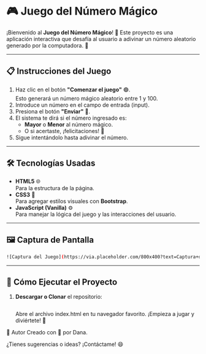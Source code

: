 # 🎮 **Juego del Número Mágico**

¡Bienvenido al **Juego del Número Mágico**! 🎉 Este proyecto es una aplicación interactiva que desafía al usuario a adivinar un número aleatorio generado por la computadora. 🌟

---

## 📋 **Instrucciones del Juego**

1. Haz clic en el botón **"Comenzar el juego"** 🟢.  
   Esto generará un número mágico aleatorio entre 1 y 100.
2. Introduce un número en el campo de entrada (input).
3. Presiona el botón **"Enviar"** 📨.
4. El sistema te dirá si el número ingresado es:
   - **Mayor** o **Menor** al número mágico.
   - O si acertaste, ¡felicitaciones! 🎊
5. Sigue intentándolo hasta adivinar el número.

---

## 🛠️ **Tecnologías Usadas**

- **HTML5** 🌐  
  Para la estructura de la página.
- **CSS3** 🎨  
  Para agregar estilos visuales con **Bootstrap**.
- **JavaScript (Vanilla)** ⚙️  
  Para manejar la lógica del juego y las interacciones del usuario.

---

## 🖼️ **Captura de Pantalla**

```BASH
![Captura del Juego](https://via.placeholder.com/800x400?text=Captura+del+Juego)
```

---

## 🚀 **Cómo Ejecutar el Proyecto**

1. **Descargar o Clonar** el repositorio:

   ```BASH git clone https://github.com/tu-usuario/juego-numero-magico.git

   ```

   Abre el archivo index.html en tu navegador favorito.
   ¡Empieza a jugar y diviértete! 🎉

💌 Autor
Creado con 💖 por Dana.

¿Tienes sugerencias o ideas? ¡Contáctame! 😄
